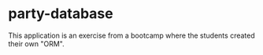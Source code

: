 # party-database

This application is an exercise from a bootcamp where the students created their own "ORM".